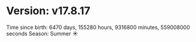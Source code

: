 # Version: v17.8.17
Time since birth: 6470 days, 155280 hours, 9316800 minutes, 559008000 seconds
Season: Summer ☀️
